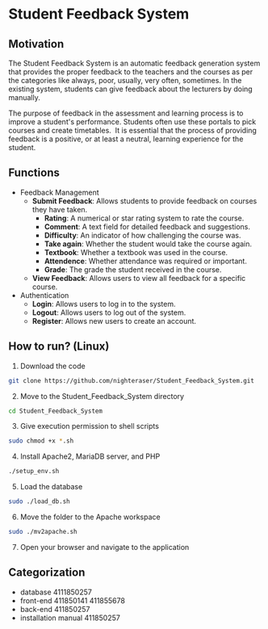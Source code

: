# Student Feedback System

## Motivation

The Student Feedback System is an automatic feedback generation system that provides the proper feedback to the teachers and the courses as per the categories like always, poor, usually, very often, sometimes. In the existing system, students can give feedback about the lecturers by doing manually.

The purpose of feedback in the assessment and learning process is to improve a student's performance. Students often use these portals to pick courses and create timetables.  It is essential that the process of providing feedback is a positive, or at least a neutral, learning experience for the student. 

## Functions

- Feedback Management
	- **Submit Feedback**: Allows students to provide feedback on courses they have taken.
		- **Rating**: A numerical or star rating system to rate the course.
		- **Comment**: A text field for detailed feedback and suggestions.
		- **Difficulty**: An indicator of how challenging the course was.
		- **Take again**: Whether the student would take the course again.
		- **Textbook**: Whether a textbook was used in the course.
		- **Attendence**: Whether attendance was required or important.
		- **Grade**: The grade the student received in the course.
	- **View Feedback**: Allows users to view all feedback for a specific course.
- Authentication
	- **Login**: Allows users to log in to the system.
	- **Logout**: Allows users to log out of the system.
	- **Register**: Allows new users to create an account.


## How to run? (Linux)

1. Download the code
``` sh
git clone https://github.com/nighteraser/Student_Feedback_System.git
```
2. Move to the Student_Feedback_System directory
``` sh
cd Student_Feedback_System 
```
3. Give execution permission to shell scripts
``` sh
sudo chmod +x *.sh
```
4. Install Apache2, MariaDB server, and PHP
``` sh
./setup_env.sh
```
5. Load the database
``` sh
sudo ./load_db.sh
```
6. Move the folder to the Apache workspace
``` sh
sudo ./mv2apache.sh
```
7. Open your browser and navigate to the application

## Categorization

- database 4111850257
- front-end 411850141 411855678 
- back-end 411850257
- installation manual 411850257
